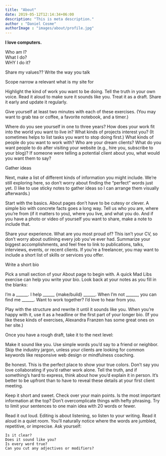 ```yaml
---
title: "About"
date: 2019-05-12T12:14:34+06:00
description: "This is meta description."
author : "Daniel Cosme"
authorImage : "images/about/profile.jpg"
---
```

**I love computers.**

Who am I?  
What I do?  
WHY I do it?  


Share my values??
Write the way you talk


Scope narrow a relevant
what is my site for


Highlight the kind of work you want to be doing.
Tell the truth in your own voice.
Read it aloud to make sure it sounds like you.
Treat it as a draft. Share it early and update it regularly.


Give yourself at least two minutes with each of these exercises. (You may want to grab tea or coffee, a favorite notebook, and a timer.)

Where do you see yourself in one to three years?
How does your work fit into the world you want to live in?
What kinds of projects interest you? (It sometimes helps to list tasks you want to stop doing first.)
What kinds of people do you want to work with? Who are your dream clients?
What do you want people to do after visiting your website (e.g., hire you, subscribe to your blog)?
If someone were telling a potential client about you, what would you want them to say?


Gather ideas

Next, make a list of different kinds of information you might include. We’re still exploring here, so don’t worry about finding the “perfect” words just yet. (I like to use sticky notes to gather ideas so I can arrange them visually afterwards.)

Start with the basics. About pages don’t have to be cutesy or clever. A simple bio with concrete facts goes a long way. Tell us who you are, where you’re from (if it matters to you), where you live, and what you do. And if you have a photo or video of yourself you want to share, make a note to include that.

Share your experience. What are you most proud of? This isn’t your CV, so don’t worry about outlining every job you’ve ever had. Summarize your biggest accomplishments, and feel free to link to publications, talks, interviews, events, or recent clients. If you’re a freelancer, you may want to include a short list of skills or services you offer.


Write a short bio

Pick a small section of your About page to begin with. A quick Mad Libs exercise can help you write your bio. Look back at your notes as you fill in the blanks:

I’m a ______.
I help ______ {make/build} ______.
When I’m not ______, you can find me ______.
Want to work together? I’d love to hear from you.

Play with the structure and rewrite it until it sounds like you. When you’re happy with it, use it as a headline or the first part of your longer bio. (If you like these kinds of exercises, Alexandra Franzen has some great ones on her site.)


Once you have a rough draft, take it to the next level:

Make it sound like you. Use simple words you’d say to a friend or neighbor. Skip the industry jargon, unless your clients are looking for common keywords like responsive web design or mindfulness coaching.

Be honest. This is the perfect place to show your true colors. Don’t say you love collaborating if you’d rather work alone. Tell the truth, and if something’s hard to express, think about how you’d explain it in person. It’s better to be upfront than to have to reveal these details at your first client meeting.

Keep it short and sweet. Check over your main points. Is the most important information at the top? Don’t overcomplicate things with hefty phrasing. Try to limit your sentences to one main idea with 20 words or fewer.

Read it out loud. Editing is about listening, so listen to your writing. Read it aloud in a quiet room. You’ll naturally notice where the words are jumbled, repetitive, or imprecise. Ask yourself:

    Is it clear?
    Does it sound like you?
    Is every word true?
    Can you cut any adjectives or modifiers?
